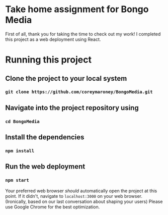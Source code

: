 # Take home assignment for Bongo Media
First of all, thank you for taking the time to check out my work! I completed this project as a web deployment using React.
# Running this project

## Clone the project to your local system
### `git clone https://github.com/coreymaroney/BongoMedia.git`
## Navigate into  the project repository using
### `cd BongoMedia`
## Install the dependencies

### `npm install`

## Run the web deployment
### `npm start`

Your preferred web browser _should_ automatically open the project at this point. If it didn't, navigate to `localhost:3000` on your web browser. (Ironically, based on our last conversation about shaping your users) Please use Google Chrome for the best optimization.
